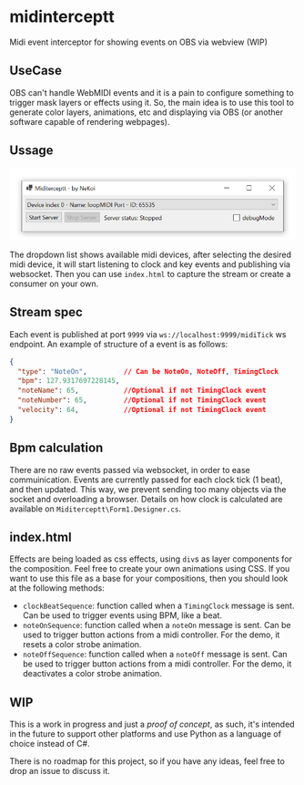 # midinterceptt
Midi event interceptor for showing events on OBS via webview (WIP)

## UseCase
OBS can't handle WebMIDI events and it is a pain to configure something to trigger mask layers or effects using it. So, the main idea is to use this tool to generate color layers, animations, etc and displaying via OBS (or another software capable of rendering webpages).

## Ussage
![alt](./images/miditercept.png)

The dropdown list shows available midi devices, after selecting the desired midi device, it will start listening to clock and key events and publishing via websocket. Then you can use `index.html` to capture the stream or create a consumer on your own.

## Stream spec
Each event is published at port `9999` via `ws://localhost:9999/midiTick` ws endpoint. An example of structure of a event is as follows:

```json
{
  "type": "NoteOn",         // Can be NoteOn, NoteOff, TimingClock
  "bpm": 127.9317697228145,
  "noteName": 65,           //Optional if not TimingClock event
  "noteNumber": 65,         //Optional if not TimingClock event
  "velocity": 64,           //Optional if not TimingClock event
}
```

## Bpm calculation
There are no raw events passed via websocket, in order to ease commuinication. Events are currently passed for each clock tick (1 beat), and then updated. This way, we prevent sending too many objects via the socket and overloading a browser. Details on how clock is calculated are available on `Miditerceptt\Form1.Designer.cs`.

## index.html
Effects are being loaded as css effects, using `div`s as layer components for the composition. Feel free to create your own animations using CSS. If you want to use this file as a base for your compositions, then you should look at the following methods:

* `clockBeatSequence`: function called when a `TimingClock` message is sent. Can be used to trigger events using BPM, like a beat.
* `noteOnSequence`: function called when a `noteOn` message is sent. Can be used to trigger button actions from a midi controller. For the demo, it resets a color strobe animation.
* `noteOffSequence`: function called when a `noteOff` message is sent. Can be used to trigger button actions from a midi controller. For the demo, it deactivates a color strobe animation.

## WIP
This is a work in progress and just a *proof of concept*, as such, it's intended in the future to support other platforms and use Python as a language of choice instead of C#.

There is no roadmap for this project, so if you have any ideas, feel free to drop an issue to discuss it.